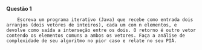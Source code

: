 **Questão 1**

        Escreva um programa iterativo (Java) que recebe como entrada dois arranjos (dois vetores de inteiros), cada um com n elementos, e devolve como saída a interseção entre os dois. O retorno é outro vetor contendo os elementos comuns a ambos os vetores. Faça a análise de complexidade de seu algoritmo no pior caso e relate no seu PIÁ. 